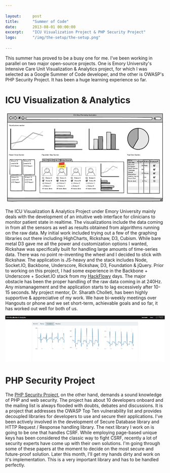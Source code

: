 ```yaml
---

layout:     post
title:      "Summer of Code"
date:       2013-08-01 00:00:00
excerpt:    "ICU Visualization Project & PHP Security Project"
logo:       "/img/the-setup/the-setup.png"

---
```


This summer has proved to be a busy one for me. I've been working in parallel on two major open-source projects. One is Emory University's Intensive Care Unit Visualization & Analytics project, for which I was selected as a Google Summer of Code developer, and the other is OWASP's PHP Security Project. It has been a huge learning experience so far.

# ICU Visualization & Analytics

![mockup](/img/summer-of-code/icu-visualizations-mockup.png)

The ICU Visualization & Analytics Project under Emory University mainly deals with the development of an intuitive web interface for clinicians to monitor patient state in realtime. The visualizations include the data coming in from all the sensors as well as results obtained from algorithms running on the raw data. My initial work included trying out a few of the graphing libraries out there including HighCharts, Rickshaw, D3, Cubism. While bare metal D3 gave me all the power and customization options I wanted, Rickshaw was specifically built for handling large amounts of time-series data. There was no point re-inventing the wheel and I decided to stick with Rickshaw. The application is JS-heavy and the stack includes Node, Socket.IO, Backbone, Underscore, Rickshaw, D3, Foundation & jQuery. Prior to working on this project, I had some experience in the Backbone + Underscore + Socket.IO stack from my [HackFlowy][1] days. The major obstacle has been the proper handling of the raw data coming in at 240Hz. Any mismanagement and the application starts to lag excessively after 10-15 seconds. My project mentor, Dr. Sharath Cholleti, has been highly supportive & appreciative of my work. We have bi-weekly meetings over Hangouts or phone and we set short-term, achievable goals and so far, it has worked out well for both of us.

![screenshot](/img/summer-of-code/icu-visualizations-screenshot.png)

# PHP Security Project

The [PHP Security Project][2], on the other hand, demands a sound knowledge of PHP and web security. The project has about 10 developers onboard and the mailing list is always flooded with doubts, debates and discussions. It is a project that addresses the OWASP Top Ten vulnerability list and provides decoupled libraries for developers to use and secure their applications. I've been actively involved in the development of Secure Database library and HTTP Request / Response handling library. The next library I work on is going to be one that handles CSRF. While employing page-based unique keys has been considered the classic way to fight CSRF, recently a lot of security experts have come up with their own solutions. I'm going through some of these papers at the moment to decide on the most secure and future-proof solution. Later this month, I'll get my hands dirty and work on it's implementation. This is a very important library and has to be handled perfectly.

[1]: https://github.com/abhshkdz/hackflowy
[2]: https://github.com/owasp/phpsec